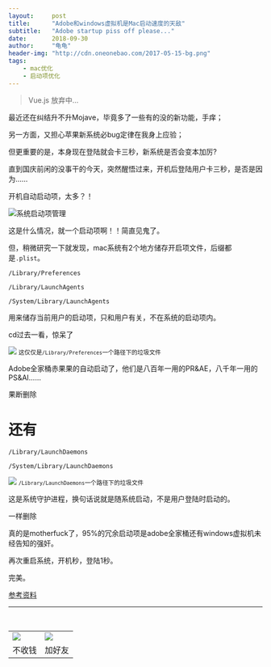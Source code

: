 ```yaml
---
layout:     post
title:      "Adobe和windows虚拟机是Mac启动速度的天敌"
subtitle:   "Adobe startup piss off please..."
date:       2018-09-30
author:     "龟龟"
header-img: "http://cdn.oneonebao.com/2017-05-15-bg.png"
tags:
    - mac优化
    - 启动项优化
---
```


>Vue.js 放弃中...

最近还在纠结升不升Mojave，毕竟多了一些有的没的新功能，手痒；

另一方面，又担心苹果新系统必bug定律在我身上应验；

但更重要的是，本身现在登陆就会卡三秒，新系统是否会变本加厉?

直到国庆前闲的没事干的今天，突然醒悟过来，开机后登陆用户卡三秒，是否是因为……

开机自动启动项，太多？！



![系统启动项管理](http://cdn.oneonebao.com/Xnip2018-09-30_11-58-25.png)

这是什么情况，就一个启动项啊！！简直见鬼了。

但，稍微研究一下就发现，mac系统有2个地方储存开启项文件，后缀都是`.plist`。

`/Library/Preferences`

`/Library/LaunchAgents`

`/System/Library/LaunchAgents`

用来储存当前用户的启动项，只和用户有关，不在系统的启动项内。

cd过去一看，惊呆了

![](http://cdn.oneonebao.com/Xnip2018-09-30_12-05-49.png)
<small class="img-hint">这仅仅是`/Library/Preferences`一个路径下的垃圾文件</small>


Adobe全家桶赤果果的自动启动了，他们是八百年一用的PR&AE，八千年一用的PS&AI……

果断删除

# 还有

`/Library/LaunchDaemons`

`/System/Library/LaunchDaemons`

![](http://cdn.oneonebao.com/Xnip2018-09-30_12-06-15.png)
<small class="img-hint">`/Library/LaunchDaemons`一个路径下的垃圾文件</small>

这是系统守护进程，换句话说就是随系统启动，不是用户登陆时启动的。

一样删除

真的是motherfuck了，95%的冗余启动项是adobe全家桶还有windows虚拟机未经告知的强奸。

再次重启系统，开机秒，登陆1秒。

完美。

[参考资料](https://blog.csdn.net/astarring/article/details/69055218)




----
<br />
<table border="0">
    <tr border="0">
        <td>
            <img src="http://cdn.oneonebao.com/0%20%2837%29.gif">
        </td>
        <td>
            <img src="http://cdn.oneonebao.com/1490924677.png">
        </td>
    </tr>
    <tr>
        <td style="text-align:center">
            <span>不收钱</span>
        </td>
        <td style="text-align:center">
            <span>加好友</span>
        </td>
    </tr>
</table>
